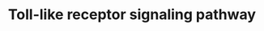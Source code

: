 ---
annotations:
- type: Pathway Ontology
  value: signaling pathway pertinent to immunity
- type: Pathway Ontology
  value: Toll-like receptor signaling pathway
authors:
- Jmboer
- MaintBot
- Thomas
- AlexanderPico
- Khanspers
- Lizezhong
- Egonw
- Mkutmon
- Jmelius
- DeSl
- Eweitz
- Finterly
description: 'Toll-like receptors (TLRs) are a critical part of the innate immune
  response, and are expressed on macrophages and dendritic cells. TLRs are pattern-recognition
  receptors, and recognize molecules derived from microbes. Once activated, TLRs result
  in activation of innate immunity by inducing production of proinflammatory cytokines
  and upregulation of costimulatory molecules TLR signaling pathways are separated
  into two groups: a MyD88-dependent pathway that leads to the production of proinflammatory
  cytokines with quick activation of NFkB and MAPK; and a MyD88-independent pathway
  associated with the induction of IFN-beta and IFN-inducible genes, and maturation
  of dendritic cells with slow activation of NFkB and MAPK.  Proteins on this pathway
  have targeted assays available via the [https://assays.cancer.gov/available_assays?wp_id=WP75
  CPTAC Assay Portal].'
last-edited: 2021-06-22
organisms:
- Homo sapiens
redirect_from:
- /index.php/Pathway:WP75
- /instance/WP75
schema-jsonld:
- '@context': https://schema.org/
  '@id': https://wikipathways.github.io/pathways/WP75.html
  '@type': Dataset
  creator:
    '@type': Organization
    name: WikiPathways
  description: 'Toll-like receptors (TLRs) are a critical part of the innate immune
    response, and are expressed on macrophages and dendritic cells. TLRs are pattern-recognition
    receptors, and recognize molecules derived from microbes. Once activated, TLRs
    result in activation of innate immunity by inducing production of proinflammatory
    cytokines and upregulation of costimulatory molecules TLR signaling pathways are
    separated into two groups: a MyD88-dependent pathway that leads to the production
    of proinflammatory cytokines with quick activation of NFkB and MAPK; and a MyD88-independent
    pathway associated with the induction of IFN-beta and IFN-inducible genes, and
    maturation of dendritic cells with slow activation of NFkB and MAPK.  Proteins
    on this pathway have targeted assays available via the [https://assays.cancer.gov/available_assays?wp_id=WP75
    CPTAC Assay Portal].'
  keywords:
  - CCL5
  - Lipoarabinomannans
  - coagulation cascades
  - CD86
  - IL12A
  - PIK3CA
  - MAPK12
  - TICAM2
  - Pathway
  - SPP1
  - MAPK14
  - MAP3K8
  - TLR6
  - 'Cytokine-receptor '
  - IFNA10
  - MAP2K3
  - IFNA13
  - TBK1
  - Apoptosis
  - (Mycobacteria)
  - IFNA1
  - Flagellar assembly
  - TLR8
  - IFNA17
  - IRAK4
  - TLR3
  - MAPK9
  - CD40
  - PIK3R5
  - IL6
  - MyD88-independent pathway
  - IRAK1
  - CXCL10
  - MAPK signaling pathway
  - PIK3CG
  - TAB1
  - IFNA7
  - CCL4
  - proteolysis
  - CXCL11
  - IFNA6
  - Type II interferon signaling (IFNG)
  - RELA
  - IFNB1
  - MAPK3
  - PIK3R3
  - IFNAR2
  - TLR4
  - CXCL9
  - TLR1
  - IKBKG
  - RIPK1
  - PIK3CB
  - TLR5
  - TNF
  - IFNAR1
  - LBP
  - CASP8
  - MAPK13
  - TOLLIP
  - LY96
  - (Gram positive)
  - FOS
  - AKT3
  - TRAF6
  - 'Complement and '
  - CCL3
  - TIRAP
  - interaction
  - PIK3CD
  - MAP3K7
  - IFNA5
  - TLR2
  - RAC1
  - JUN
  - IL8
  - PIK3R2
  - IFNA16
  - TLR7
  - Lipopolysaccharide
  - IKBKB
  - IRF7
  - AKT2
  - PIK3R1
  - IKBKE
  - MYD88
  - Imidazoquinolin
  - 'Ubiquitin mediated '
  - TLR9
  - IFNA2
  - CD80
  - MyD88-dependent pathway
  - AKT1
  - Lipoprotein particle
  - CD14
  - IRF3
  - LPS (Gram negative)
  - Zymosan (Yeast)
  - IL12B
  - IFNA8
  - CHUK
  - IFNA4
  - MAP2K1
  - FADD
  - IRF5
  - MAPK8
  - MAP2K6
  - MAPK1
  - STAT1
  - IFNA21
  - NFKBIA
  - IFNA14
  - MAPK11
  - NFKB1
  - MAP2K7
  - NFKBIB
  - TAB3
  - MAPK10
  - TRAF3
  - Peptidoglycan
  - TICAM1
  - biosynthesis
  - MAP2K4
  - IL1B
  - TAB2
  - MAP2K2
  - PI3K-Akt Signaling
  license: CC0
  name: Toll-like receptor signaling pathway
seo: CreativeWork
title: Toll-like receptor signaling pathway
wpid: WP75
---